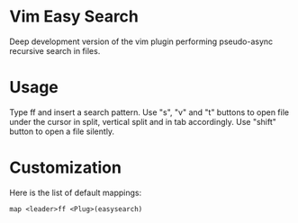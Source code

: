 # Vim Easy Search

Deep development version of the vim plugin performing pseudo-async recursive search in files.  

# Usage

Type <leader>ff and insert a search pattern. Use "s", "v" and "t" buttons to open file under the
cursor in split, vertical split and in tab accordingly. Use "shift" button to open a file silently.

# Customization

Here is the list of default mappings:

    map <leader>ff <Plug>(easysearch)

